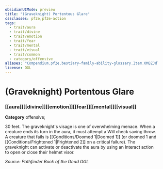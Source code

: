 ```yaml
---
obsidianUIMode: preview
title: "(Graveknight) Portentous Glare"
cssclasses: pf2e,pf2e-action
tags:
  - trait/aura
  - trait/divine
  - trait/emotion
  - trait/fear
  - trait/mental
  - trait/visual
  - trait/common
  - category/offensive
aliases: "Compendium.pf2e.bestiary-family-ability-glossary.Item.0MBZJdTv863X2jwz"
license: OGL
---
```

# (Graveknight) Portentous Glare

### [[aura]][[divine]][[emotion]][[fear]][[mental]][[visual]]

**Category** offensive; 




30 feet. The graveknight's visage is one of overwhelming menace. When a creature ends its turn in the aura, it must attempt a Will check saving throw. A creature that fails is [[Conditions/Doomed 1|Doomed 1]] (or doomed 1 and [[Conditions/Frightened 1|Frightened 2]] on a critical failure). The graveknight can activate or deactivate the aura by using an Interact action to open or close their helmet visor.

*Source: Pathfinder Book of the Dead*
*OGL*